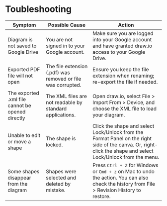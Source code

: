 # Toubleshooting

| Symptom                                     | Possible Cause                                             | Action                                                                                                                                                       |
|---------------------------------------------|------------------------------------------------------------|--------------------------------------------------------------------------------------------------------------------------------------------------------------|
| Diagram is not saved to Google Drive          | You are not signed in to your Google account.                       | Make sure you are logged into your Google account and have granted draw.io access to your Google Drive.                                                               |
| Exported PDF file will not open                | The file extension (.pdf) was removed or file was corrupted. | Ensure you keep the file extension when renaming; re-export the file if needed.                                                                      |
| The exported .xml file cannot be opened directly | The XML files are not readable by standard applications.                                               | Open draw.io, select File > Import From > Device, and choose the XML file to load your diagram.                                                               |
| Unable to edit or move a shape              | The shape is locked.                                             | Click the shape and select Lock/Unlock from the Format Panel on the right side of the canva. Or, right-click the shape and select Lock/Unlock from the menu. |
| Some shapes disappear from the diagram      | Shapes were selected and deleted by mistake.                                              | Press `Ctrl + Z` for Windows or `Cmd + z` on Mac to undo the action. You can also check the history from File > Revision History to restore.                 |